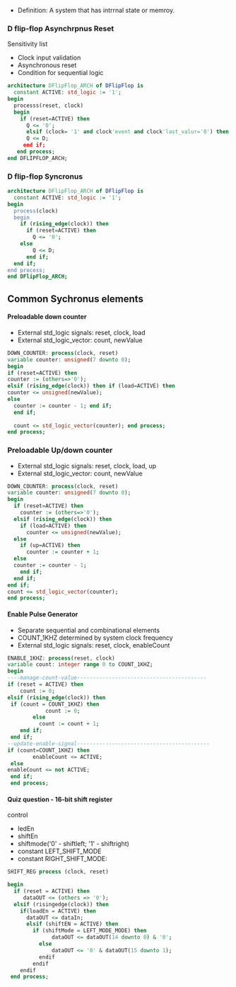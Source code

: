 - Definition: A system that has intrrnal state or memroy. 


### D flip-flop Asynchrpnus Reset

Sensitivity list
- Clock input validation
- Asynchronous reset
- Condition for sequential logic

``` vhdl
architecture DFlipFlop_ARCH of DFlipFlop is
  constant ACTIVE: std_logic := '1';
begin
  processs(reset, clock)
  begin  
    if (reset=ACTIVE) then
      Q <= '0';
      elsif (clock= '1' and clock'event and clock'last_valur='0') then
      Q <= D;
     end if;
   end process;
end DFLIPFLOP_ARCH;
```

###  D flip-flop Syncronus

``` vhdl
architecture DFlipFlop_ARCH of DFlipFlop is
  constant ACTIVE: std_logic := '1';
begin
  process(clock)
  begin
    if (rising_edge(clock)) then
      if (reset=ACTIVE) then
        Q <= '0';
    else
        Q <= D;
      end if;
  end if;
end process;
end DFlipFlop_ARCH;

```

## Common Sychronus elements 
#### Preloadable down counter
- External std_logic signals:   reset, clock, load
- External std_logic_vector:   count, newValue
``` vhdl
DOWN_COUNTER: process(clock, reset)
variable counter: unsigned(7 downto 0);
begin 
if (reset=ACTIVE) then 
counter := (others=>'0'); 
elsif (rising_edge(clock)) then if (load=ACTIVE) then
counter <= unsigned(newValue); 
else
  counter := counter - 1; end if;
  end if;
  
  count <= std_logic_vector(counter); end process;
end process;
```

### Preloadable Up/down counter

- External std_logic signals: reset, clock, load, up
- External std_logic_vector: count, newValue

``` vhdl
DOWN_COUNTER: process(clock, reset)
variable counter: unsigned(7 downto 0);
begin
  if (reset=ACTIVE) then
    counter := (others=>'0');
  elsif (rising_edge(clock)) then
    if (load=ACTIVE) then
      counter <= unsigned(newValue);
  else
    if (up=ACTIVE) then
      counter := counter + 1;
  else
  counter := counter - 1;
    end if;
  end if;
end if;
count <= std_logic_vector(counter);
end process;

```

#### Enable Pulse Generator
- Separate sequential and combinational elements
- COUNT_1KHZ determined by system clock frequency
- External std_logic signals:   reset, clock, enableCount

``` vhdl
ENABLE_1KHZ: process(reset, clock)
variable count: integer range 0 to COUNT_1KHZ;
begin
----manage-count-value-----------------------------------------
if (reset = ACTIVE) then
    count := 0;
elsif (rising_edge(clock)) then
 if (count = COUNT_1KHZ) then
            count := 0;
        else
          count := count + 1;
    end if;
 end if;
--update-enable-signal------------------------------------------
if (count=COUNT_1KHZ) then
        enableCount <= ACTIVE;
 else
enableCount <= not ACTIVE;
 end if;
 end process;

```


#### Quiz question - 16-bit shift register

control 
- ledEn
- shiftEn
- shiftmode('0' - shiftleft; '1' - shiftright)
- constant LEFT_SHIFT_MODE
- constant RIGHT_SHIFT_MODE:
  
``` vhdl
SHIFT_REG process (clock, reset)

begin 
  if (reset = ACTIVE) then
     dataOUT <= (others => '0');
  elsif (risingedge(clock)) then
    if(loadEn = ACTIVE) then
      dataOUT <= dataIn;
      elsif (shiftEN = ACTIVE) then
        if (shiftMode = LEFT_MODE_MODE) then
              dataOUT <= dataOUT(14 downto 0) & '0';
          else
              dataOUT <= '0' & dataOUT(15 downto 1);
          endif
        endif
    endif
 end process;
```

